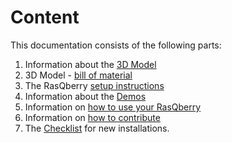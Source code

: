 # Content

This documentation consists of the following parts:

1. Information about the [3D Model](./3DModel.md) 
1. 3D Model - [bill of material](./3DModel_BillOfMaterial.md)
1. The RasQberry [setup instructions](./RasQberry_Setup.md)
1. Information about the [Demos](./RasQberry_Demos.md)
1. Information on [how to use your RasQberry](./HowToUse.md)
1. Information on [how to contribute](./HowToContribute.md)
1. The [Checklist](./RasQberry_checkList.md) for new installations.
